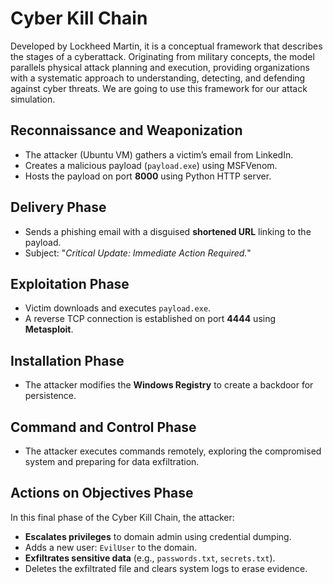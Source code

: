 # Cyber Kill Chain

Developed by Lockheed Martin, it is a conceptual framework that describes the stages of a cyberattack. Originating from military concepts, the model parallels physical attack planning and execution, providing organizations with a systematic approach to understanding, detecting, and defending against cyber threats. We are going to use this framework for our attack simulation. 

## Reconnaissance and Weaponization
- The attacker (Ubuntu VM) gathers a victim’s email from LinkedIn.
- Creates a malicious payload (`payload.exe`) using MSFVenom.
- Hosts the payload on port **8000** using Python HTTP server.

## Delivery Phase
- Sends a phishing email with a disguised **shortened URL** linking to the payload.
- Subject: "*Critical Update: Immediate Action Required.*"

## Exploitation Phase
- Victim downloads and executes `payload.exe`.
- A reverse TCP connection is established on port **4444** using **Metasploit**.

## Installation Phase
- The attacker modifies the **Windows Registry** to create a backdoor for persistence.

## Command and Control Phase
- The attacker executes commands remotely, exploring the compromised system and preparing for data exfiltration.

## Actions on Objectives Phase
In this final phase of the Cyber Kill Chain, the attacker:
- **Escalates privileges** to domain admin using credential dumping.
- Adds a new user: `EvilUser` to the domain.
- **Exfiltrates sensitive data** (e.g., `passwords.txt`, `secrets.txt`).
- Deletes the exfiltrated file and clears system logs to erase evidence.


